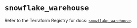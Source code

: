 # `snowflake_warehouse`

Refer to the Terraform Registry for docs: [`snowflake_warehouse`](https://registry.terraform.io/providers/snowflakedb/snowflake/2.6.0/docs/resources/warehouse).
